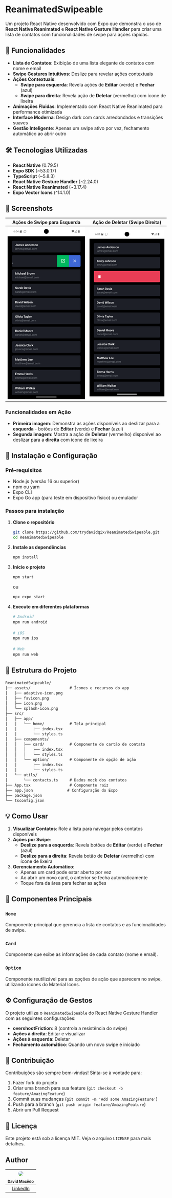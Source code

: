 # ReanimatedSwipeable

Um projeto React Native desenvolvido com Expo que demonstra o uso de **React Native Reanimated** e **React Native Gesture Handler** para criar uma lista de contatos com funcionalidades de swipe para ações rápidas.

## 🚀 Funcionalidades

- **Lista de Contatos**: Exibição de uma lista elegante de contatos com nome e email
- **Swipe Gestures Intuitivos**: Deslize para revelar ações contextuais
- **Ações Contextuais**:
  - **Swipe para esquerda**: Revela ações de **Editar** (verde) e **Fechar** (azul)
  - **Swipe para direita**: Revela ação de **Deletar** (vermelho) com ícone de lixeira
- **Animações Fluidas**: Implementado com React Native Reanimated para performance otimizada
- **Interface Moderna**: Design dark com cards arredondados e transições suaves
- **Gestão Inteligente**: Apenas um swipe ativo por vez, fechamento automático ao abrir outro

## 🛠️ Tecnologias Utilizadas

- **React Native** (0.79.5)
- **Expo SDK** (~53.0.17)
- **TypeScript** (~5.8.3)
- **React Native Gesture Handler** (~2.24.0)
- **React Native Reanimated** (~3.17.4)
- **Expo Vector Icons** (^14.1.0)

## 📱 Screenshots

| Ações de Swipe para Esquerda | Ação de Deletar (Swipe Direita) |
|:---:|:---:|
| ![Ações de Swipe](./assets/Screenshot_1751652256.png) | ![Ação de Deletar](./assets/Screenshot_1751652259.png) |

### Funcionalidades em Ação

- **Primeira imagem**: Demonstra as ações disponíveis ao deslizar para a **esquerda** - botões de **Editar** (verde) e **Fechar** (azul)
- **Segunda imagem**: Mostra a ação de **Deletar** (vermelho) disponível ao deslizar para a **direita** com ícone de lixeira

## 🔧 Instalação e Configuração

### Pré-requisitos

- Node.js (versão 16 ou superior)
- npm ou yarn
- Expo CLI
- Expo Go app (para teste em dispositivo físico) ou emulador

### Passos para instalação

1. **Clone o repositório**

   ```bash
   git clone https://github.com/trydavidqix/ReanimatedSwipeable.git
   cd ReanimatedSwipeable
   ```

2. **Instale as dependências**

   ```bash
   npm install
   ```

3. **Inicie o projeto**

   ```bash
   npm start
   ```

   ou

   ```bash
   npx expo start
   ```

4. **Execute em diferentes plataformas**

   ```bash
   # Android
   npm run android
   
   # iOS
   npm run ios
   
   # Web
   npm run web
   ```

## 📁 Estrutura do Projeto

```text
ReanimatedSwipeable/
├── assets/                 # Ícones e recursos do app
│   ├── adaptive-icon.png
│   ├── favicon.png
│   ├── icon.png
│   └── splash-icon.png
├── src/
│   ├── app/
│   │   └── home/           # Tela principal
│   │       ├── index.tsx
│   │       └── styles.ts
│   ├── components/
│   │   ├── card/           # Componente de cartão de contato
│   │   │   ├── index.tsx
│   │   │   └── styles.ts
│   │   └── option/         # Componente de opção de ação
│   │       ├── index.tsx
│   │       └── styles.ts
│   └── utils/
│       └── contacts.ts     # Dados mock dos contatos
├── App.tsx                 # Componente raiz
├── app.json               # Configuração do Expo
├── package.json
└── tsconfig.json
```

## 💡 Como Usar

1. **Visualizar Contatos**: Role a lista para navegar pelos contatos disponíveis
2. **Ações por Swipe**:
   - **Deslize para a esquerda**: Revela botões de **Editar** (verde) e **Fechar** (azul)
   - **Deslize para a direita**: Revela botão de **Deletar** (vermelho) com ícone de lixeira
3. **Gerenciamento Automático**:
   - Apenas um card pode estar aberto por vez
   - Ao abrir um novo card, o anterior se fecha automaticamente
   - Toque fora da área para fechar as ações

## 🎨 Componentes Principais

### `Home`

Componente principal que gerencia a lista de contatos e as funcionalidades de swipe.

### `Card`

Componente que exibe as informações de cada contato (nome e email).

### `Option`

Componente reutilizável para as opções de ação que aparecem no swipe, utilizando ícones do Material Icons.

## ⚙️ Configuração de Gestos

O projeto utiliza o `ReanimatedSwipeable` do React Native Gesture Handler com as seguintes configurações:

- **overshootFriction**: 8 (controla a resistência do swipe)
- **Ações à direita**: Editar e visualizar
- **Ações à esquerda**: Deletar
- **Fechamento automático**: Quando um novo swipe é iniciado

## 🤝 Contribuição

Contribuições são sempre bem-vindas! Sinta-se à vontade para:

1. Fazer fork do projeto
2. Criar uma branch para sua feature (`git checkout -b feature/AmazingFeature`)
3. Commit suas mudanças (`git commit -m 'Add some AmazingFeature'`)
4. Push para a branch (`git push origin feature/AmazingFeature`)
5. Abrir um Pull Request

## 📝 Licença

Este projeto está sob a licença MIT. Veja o arquivo `LICENSE` para mais detalhes.

## Author

| [<img src="https://avatars.githubusercontent.com/u/193255351?s=400&u=fc9352baf3193df4491c0a07d9b8a40ea0a82e9f&v=4" width="100" style="border-radius: 50%;"><br><sub>David Macêdo</sub>](https://github.com/trydavidqix) |
| :---------------------------------------------------------------------------------------------------------------------------------------: |
| [LinkedIn](https://www.linkedin.com/in/trydavidqix/) |
